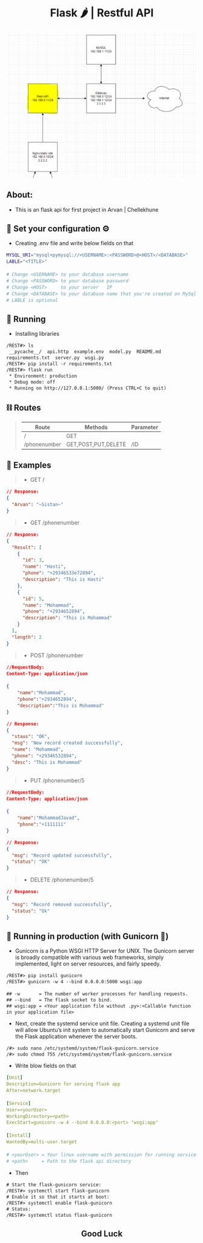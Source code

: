 <center>

# Flask 🌶 | Restful API

![](./1.PNG)

</center>

## About:

- This is an flask api for first project in Arvan | Chellekhune

## 🔧 Set your configuration ⚙

- Creating .env file and write below fields on that

```sh
MYSQL_URI="mysql+pymysql://<USERNAME>:<PASSWORD>@<HOST>/<DATABASE>"
LABLE="<TITLE>"

# Change <USERNAME> to your database username
# Change <PASSWORD> to your database password
# Change <HOST>     to your server   IP
# Change <DATABASE> to your database name that you're created on MySql
# LABLE is optional
```

## 🚀 Running

- Installing libraries

```shell
/REST#> ls
 __pycache__/  api.http  example.env  model.py  README.md  requirements.txt  server.py  wsgi.py
/REST#> pip install -r requirements.txt
/REST#> flask run
 * Environment: production
 * Debug mode: off
 * Running on http://127.0.0.1:5000/ (Press CTRL+C to quit)

```

## ⛓ Routes

>| Route        | Methods             | Parameter |
>| ------------ | ------------------- | --------- |
>| /            | GET                 |           |
>| /phonenumber | GET,POST,PUT,DELETE | /ID       |

## 🧪 Examples

> - GET /

```json
// Response:
{
  "Arvan": "~Sistan~"
}
```

> - GET /phonenumber

```json
// Response:
{
  "Result": [
    {
      "id": 3,
      "name": "Hasti",
      "phone": "+29346533e72894",
      "description": "This is Hasti"
    },
    {
      "id": 5,
      "name": "Mohammad",
      "phone": "+2934652894",
      "description": "This is Mohammad"
    }
  ],
  "length": 2
}
```

> - POST /phonenumber

```json
//RequestBody:
Content-Type: application/json

{
    "name":"Mohammad",
    "phone":"+2934652894",
    "description":"This is Mohammad"
}
```

```json
// Response:
{
  "staus": "OK",
  "msg": "New record created successfully",
  "name": "Mohammad",
  "phone": "+29346532894",
  "desc": "This is Mohammad"
}
```

> - PUT /phonenumber/5

```json
//RequestBody:
Content-Type: application/json

{
    "name":"MohammadJavad",
    "phone":"+1111111"
}
```

```json
// Response:
{
  "msg": "Record updated successfully",
  "status": "OK"
}
```

> - DELETE /phonenumber/5

```json
// Response:
{
  "msg": "Record removed successfully",
  "status": "Ok"
}
```

## 🚀 Running in production (with Gunicorn 🦄)

- Gunicorn is a Python WSGI HTTP Server for UNIX. The Gunicorn server is broadly compatible with various web frameworks, simply implemented, light on server resources, and fairly speedy.

```shell
/REST#> pip install gunicorn
/REST#> gunicorn -w 4 --bind 0.0.0.0:5000 wsgi:app

## -w       = The number of worker processes for handling requests.
## --bind   = The flask socket to bind.
## wsgi:app = <Your application file without .py>:<Callable function in your application file>

```

- Next, create the systemd service unit file. Creating a systemd unit file will allow Ubuntu’s init system to automatically start Gunicorn and serve the Flask application whenever the server boots.

```shell
/#> sudo nano /etc/systemd/system/flask-gunicorn.service
/#> sudo chmod 755 /etc/systemd/system/flask-gunicorn.service
```

- Write blow fields on that

```yaml
[Unit]
Description=Gunicorn for serving flask app
After=network.target

[Service]
User=<yourUser>
WorkingDirectory=<path>
ExecStart=gunicorn -w 4 --bind 0.0.0.0:<port> "wsgi:app"

[Install]
WantedBy=multi-user.target

# <yourUser> = Your linux username with permission for running service
# <path>     = Path to the flask api directory
```

- Then

```shell
# Start the flask-gunicorn service:
/REST#> systemctl start flask-gunicorn
# Enable it so that it starts at boot:
/REST#> systemctl enable flask-gunicorn
# Status:
/REST#> systemctl status flask-gunicorn
```
<center>

## Good Luck 
</center>

<br>
<br>
